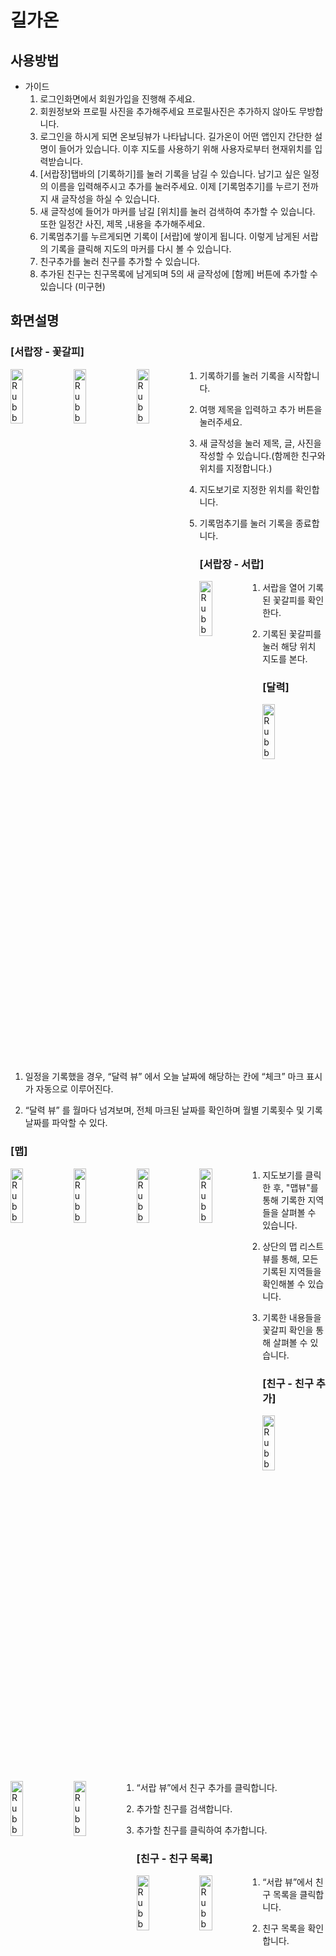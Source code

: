 # 길가온

## 사용방법
- 가이드
    1. 로그인화면에서 회원가입을 진행해 주세요.
    2. 회원정보와 프로필 사진을 추가해주세요  프로필사진은 추가하지 않아도 무방합니다.
    3. 로그인을 하시게 되면 온보딩뷰가 나타납니다. 길가온이 어떤 앱인지 간단한 설명이 들어가 있습니다. 이후 지도를 사용하기 위해 사용자로부터 현재위치를 입력받습니다.
    4. [서랍장]탭바의 [기록하기]를 눌러 기록을 남길 수 있습니다. 남기고 싶은 일정의 이름을 입력해주시고 추가를 눌러주세요. 이제 [기록멈추기]를 누르기 전까지 새 글작성을 하실 수 있습니다.
    5. 새 글작성에 들어가 마커를 남길 [위치]를 눌러 검색하여 추가할 수 있습니다. 또한 일정간 사진, 제목 ,내용을 추가해주세요.
    6. 기록멈추기를 누르게되면 기록이 [서랍]에 쌓이게 됩니다. 이렇게 남게된 서랍의 기록을 클릭해 지도의 마커를 다시 볼 수 있습니다.
    7. 친구추가를 눌러 친구를 추가할 수 있습니다.
    8. 추가된 친구는 친구목록에 남게되며 5의 새 글작성에 [함께] 버튼에 추가할 수 있습니다 (미구현)

## 화면설명


### [서랍장 - 꽃갈피]

<img src="https://github.com/APPSCHOOL1-REPO/mvp-20221216-lab03/blob/main/screenshot/8.png" width="20%" height="15%" title="px(픽셀) 크기 설정" alt="RubberDuck" style="float:left;"></img><img src="https://github.com/APPSCHOOL1-REPO/mvp-20221216-lab03/blob/main/screenshot/9.png" width="20%" height="15%" title="px(픽셀) 크기 설정" alt="RubberDuck" style="float:left;"></img><img src="https://github.com/APPSCHOOL1-REPO/mvp-20221216-lab03/blob/main/screenshot/10.png" width="20%" height="15%" title="px(픽셀) 크기 설정" alt="RubberDuck" style="float:left;"></img>

1. 기록하기를 눌러 기록을 시작합니다.

2. 여행 제목을 입력하고 추가 버튼을 눌러주세요.
    
3. 새 글작성을 눌러 제목, 글, 사진을 작성할 수 있습니다.(함께한 친구와 위치를 지정합니다.)
    
4. 지도보기로 지정한 위치를 확인합니다. 
    
5. 기록멈추기를 눌러 기록을 종료합니다.
    
### [서랍장 - 서랍]

<img src="https://github.com/APPSCHOOL1-REPO/mvp-20221216-lab03/blob/main/screenshot/13.png" width="20%" height="15%" title="px(픽셀) 크기 설정" alt="RubberDuck" style="float:left;"></img>
1. 서랍을 열어 기록된 꽃갈피를 확인한다.
    
2. 기록된 꽃갈피를 눌러 해당 위치 지도를 본다.

### [달력]

<img src="https://github.com/APPSCHOOL1-REPO/mvp-20221216-lab03/blob/main/screenshot/Calendar.png" width="20%" height="15%" title="px(픽셀) 크기 설정" alt="RubberDuck" style="float:left;"></img>

1. 일정을 기록했을 경우, “달력 뷰” 에서 오늘 날짜에 해당하는 칸에 “체크” 마크 표시가 자동으로 이루어진다.

2. “달력 뷰” 를 월마다 넘겨보며, 전체 마크된 날짜를 확인하며 월별 기록횟수 및 기록 날짜를 파악할 수 있다.


### [맵]
<img src="https://github.com/APPSCHOOL1-REPO/mvp-20221216-lab03/blob/main/screenshot/keroro6.png" width="20%" height="15%" title="px(픽셀) 크기 설정" alt="RubberDuck" style="float:left;"></img>
<img src="https://github.com/APPSCHOOL1-REPO/mvp-20221216-lab03/blob/main/screenshot/keroro8.png" width="20%" height="15%" title="px(픽셀) 크기 설정" alt="RubberDuck" style="float:left;"></img>
<img src="https://github.com/APPSCHOOL1-REPO/mvp-20221216-lab03/blob/main/screenshot/mapViewList.png" width="20%" height="15%" title="px(픽셀) 크기 설정" alt="RubberDuck" style="float:left;"></img>
<img src="https://github.com/APPSCHOOL1-REPO/mvp-20221216-lab03/blob/main/screenshot/mapViewimage.png" width="20%" height="15%" title="px(픽셀) 크기 설정" alt="RubberDuck" style="float:left;"></img>


1. 지도보기를 클릭한 후, "맵뷰"를 통해 기록한 지역들을 살펴볼 수 있습니다.

2. 상단의 맵 리스트 뷰를 통해, 모든 기록된 지역들을 확인해볼 수 있습니다.

3. 기록한 내용들을 꽃갈피 확인을 통해 살펴볼 수 있습니다.

### [친구 - 친구 추가]

<img src="https://github.com/APPSCHOOL1-REPO/mvp-20221216-lab03/blob/main/screenshot/13.png" width="20%" height="15%" title="px(픽셀) 크기 설정" alt="RubberDuck" style="float:left;"></img>
<img src="https://github.com/APPSCHOOL1-REPO/mvp-20221216-lab03/blob/main/screenshot/14.png" width="20%" height="15%" title="px(픽셀) 크기 설정" alt="RubberDuck" style="float:left;"></img>
<img src="https://github.com/APPSCHOOL1-REPO/mvp-20221216-lab03/blob/main/screenshot/15.png" width="20%" height="15%" title="px(픽셀) 크기 설정" alt="RubberDuck" style="float:left;"></img>

1. “서랍 뷰”에서 친구 추가를 클릭합니다.

2. 추가할 친구를 검색합니다.

3. 추가할 친구를 클릭하여 추가합니다.

### [친구 - 친구 목록]

<img src="https://github.com/APPSCHOOL1-REPO/mvp-20221216-lab03/blob/main/screenshot/13.png" width="20%" height="15%" title="px(픽셀) 크기 설정" alt="RubberDuck" style="float:left;"></img>
<img src="https://github.com/APPSCHOOL1-REPO/mvp-20221216-lab03/blob/main/screenshot/16.png" width="20%" height="15%" title="px(픽셀) 크기 설정" alt="RubberDuck" style="float:left;"></img>

1. “서랍 뷰”에서 친구 목록을 클릭합니다.

2. 친구 목록을 확인합니다.
